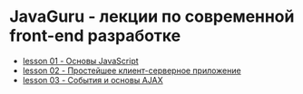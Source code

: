# JavaGuru - лекции по современной front-end разработке

- [lesson 01 - Основы JavaScript](https://github.com/docscloud/jg-ff-lessons/tree/master/lesson01-basics)
- [lesson 02 - Простейшее клиент-серверное приложение](https://github.com/docscloud/jg-ff-lessons/tree/master/lesson02-client-server)
- [lesson 03 - События и основы AJAX](https://github.com/docscloud/jg-ff-lessons/tree/master/lesson03-events)
